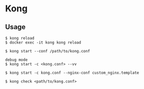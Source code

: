 # Kong

## Usage

    $ kong reload
    $ docker exec -it kong kong reload

    $ kong start --conf /path/to/kong.conf

    debug mode
    $ kong start -c <kong.conf> --vv

    $ kong start -c kong.conf --nginx-conf custom_nginx.template

    $ kong check <path/to/kong.conf>
